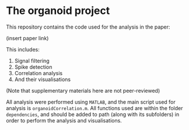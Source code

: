 # The organoid project 

This repository contains the code used for the analysis in the paper: 

(insert paper link) 

This includes: 

1. Signal filtering 
2. Spike detection 
3. Correlation analysis 
4. And their visualisations 

(Note that supplementary materials here are not peer-reviewed)

All analysis were performed using `MATLAB`, and the main script used for analysis is `organoidCorrelation.m`. All functions used are within the folder `dependencies`, and should be added to path (along with its subfolders) in order to perform the analysis and visualisations. 




